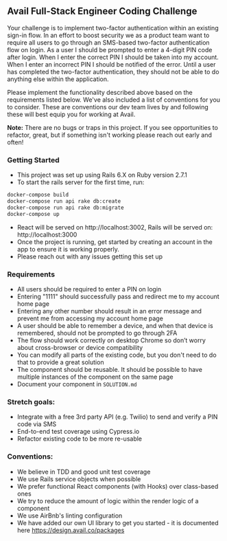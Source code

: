 ## Avail Full-Stack Engineer Coding Challenge

Your challenge is to implement two-factor authentication within an existing sign-in flow. In an effort to boost security we as a product team want to require all users to go through an SMS-based two-factor authentication flow on login. As a user I should be prompted to enter a 4-digit PIN code after login. When I enter the correct PIN I should be taken into my account. When I enter an incorrect PIN I should be notified of the error. Until a user has completed the two-factor authentication, they should not be able to do anything else within the application.

Please implement the functionality described above based on the requirements listed below. We've also included a list of conventions for you to consider. These are conventions our dev team lives by and following these will best equip you for working at Avail.

**Note:** There are no bugs or traps in this project. If you see opportunities to refactor, great, but if something isn't working please reach out early and often!

### Getting Started

- This project was set up using Rails 6.X on Ruby version 2.7.1
- To start the rails server for the first time, run:
```bash
docker-compose build
docker-compose run api rake db:create
docker-compose run api rake db:migrate
docker-compose up
```
- React will be served on http://localhost:3002, Rails will be served on: http://localhost:3000
- Once the project is running, get started by creating an account in the app to ensure it is working properly.
- Please reach out with any issues getting this set up

### Requirements

- All users should be required to enter a PIN on login
- Entering "1111" should successfully pass and redirect me to my account home page
- Entering any other number should result in an error message and prevent me from accessing my account home page
- A user should be able to remember a device, and when that device is remembered, should not be prompted to go through 2FA
- The flow should work correctly on desktop Chrome so don’t worry about cross-browser or device compatibility
- You can modify all parts of the existing code, but you don't need to do that to provide a great solution
- The component should be reusable. It should be possible to have multiple instances of the component on the same page
- Document your component in `SOLUTION.md`

### Stretch goals:

- Integrate with a free 3rd party API (e.g. Twilio) to send and verify a PIN code via SMS
- End-to-end test coverage using Cypress.io
- Refactor existing code to be more re-usable

### Conventions:

- We believe in TDD and good unit test coverage
- We use Rails service objects when possible
- We prefer functional React components (with Hooks) over class-based ones
- We try to reduce the amount of logic within the render logic of a component
- We use AirBnb's linting configuration
- We have added our own UI library to get you started - it is documented here https://design.avail.co/packages
